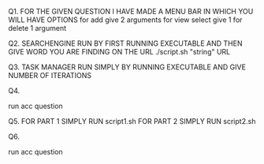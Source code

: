 Q1.
FOR THE GIVEN QUESTION I HAVE MADE A MENU BAR IN WHICH  YOU WILL HAVE OPTIONS
for add give 2 arguments 
for view select give 1
for delete 1 argument

                        














Q2.
SEARCHENGINE 
RUN BY FIRST RUNNING EXECUTABLE AND THEN GIVE WORD YOU ARE FINDING ON THE URL
./script.sh "string" URL


Q3.
TASK MANAGER
RUN SIMPLY BY RUNNING EXECUTABLE AND GIVE NUMBER OF ITERATIONS

Q4.

run acc question





Q5.
FOR PART 1
SIMPLY RUN script1.sh
FOR PART 2
SIMPLY RUN script2.sh

Q6.


run acc question



